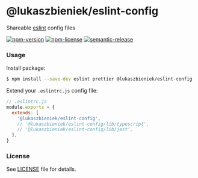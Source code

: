 # @lukaszbieniek/eslint-config

Shareable [eslint](https://eslint.org/) config files

[![npm-version](https://img.shields.io/npm/v/@lukaszbieniek/eslint-config)](https://www.npmjs.com/package/@lukaszbieniek/eslint-config)
[![npm-license](https://img.shields.io/npm/l/@lukaszbieniek/eslint-config)](https://www.npmjs.com/package/@lukaszbieniek/eslint-config)
[![semantic-release](https://img.shields.io/badge/%20%20%F0%9F%93%A6%F0%9F%9A%80-semantic--release-e10079.svg)](https://github.com/semantic-release/semantic-release)

### Usage

Install package:

```sh
$ npm install --save-dev eslint prettier @lukaszbieniek/eslint-config
```

Extend your `.eslintrc.js` config file:

```js
// .eslintrc.js
module.exports = {
  extends: [
    '@lukaszbieniek/eslint-config',
    // '@lukaszbieniek/eslint-config/lib/typescript',
    // '@lukaszbieniek/eslint-config/lib/jest',
  ],
}
```

### License

See [LICENSE](./LICENSE) file for details.
